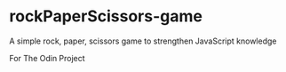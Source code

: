 # rockPaperScissors-game
A simple rock, paper, scissors game to strengthen JavaScript knowledge

For The Odin Project
